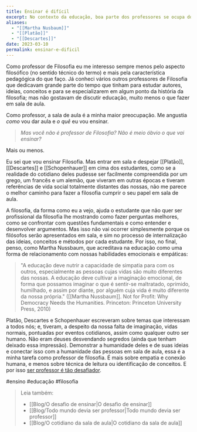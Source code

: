 ```yaml
---
title: Ensinar é difícil
excerpt: No contexto da educação, boa parte dos professores se ocupa do processo de adquirir proficiência e técnica na sua área específica, mas deveríamos pensar mesmo era sobre como educar.
aliases:
  - "[[Martha Nusbaum]]"
  - "[[Platão]]"
  - "[[Descartes]]"
date: 2023-03-10
permalink: ensinar-e-dificil
---
```

Como professor de Filosofia eu me interesso sempre menos pelo aspecto filosófico (no sentido técnico do termo) e mais pela característica pedagógica do que faço. Já conheci vários outros professores de Filosofia que dedicavam grande parte do tempo que tinham para estudar autores, ideias, conceitos e para se especializarem em algum ponto da história da filosofia; mas não gostavam de discutir educação, muito menos o que fazer em sala de aula.

Como professor, a sala de aula é a minha maior preocupação. Me angustia *como* vou dar aula e *o quê* eu vou ensinar. 

> *Mas você não é professor de Filosofia? Não é meio óbvio o que vai ensinar?* 

Mais ou menos.

Eu sei que vou ensinar Filosofia. Mas entrar em sala e despejar [[Platão]], [[Descartes]] e [[Schopenhauer]] em cima dos estudantes, como se a realidade do cotidiano deles pudesse ser facilmente compreendida por um grego, um francês e um alemão, que viveram em outras épocas e tiveram referências de vida social totalmente distantes das nossas, não me parece o melhor caminho para fazer a filosofia cumprir o seu papel em sala de aula.

A filosofia, da forma como eu a vejo, ajuda o estudante que não quer ser profissional da filosofia lhe mostrando como fazer perguntas melhores, como se confrontar com questões fundamentais e como entender e desenvolver argumentos. Mas isso não vai ocorrer simplesmente porque os filósofos serão apresentados em sala, e sim no processo de internalização das ideias, conceitos e métodos por cada estudante. Por isso, no final, penso, como Martha Nussbaum, que acreditava na educação como uma forma de relacionamento com nossas habilidades emocionais e empáticas:

> "A educação deve nutrir a capacidade de simpatia para com os outros, especialmente as pessoas cujas vidas são muito diferentes das nossas. A educação deve cultivar a imaginação emocional, de forma que possamos imaginar o que é sentir-se maltratado, oprimido, humilhado, e assim por diante, por alguém cuja vida é muito diferente da nossa própria." ([[Martha Nussbaum]]. Not for Profit: Why Democracy Needs the Humanities. Princeton: Princeton University Press, 2010)

Platão, Descartes e Schopenhauer escreveram sobre temas que interessam a todos nós; e, tiveram, a despeito da nossa falta de imaginação, vidas normais, pontuadas por eventos cotidianos, assim como qualquer outro ser humano. Não eram deuses desvendando segredos (ainda que tenham deixado essa impressão). Demonstrar a humanidade deles e de suas ideias e conectar isso com a humanidade das pessoas em sala de aula, essa é a minha tarefa como professor de filosofia. É mais sobre empatia e conexão humana, e menos sobre técnica de leitura ou identificação de conceitos. E por isso [ser professor é tão desafiador](https://marcosramon.net/o-desafio-de-ensinar).

#ensino #educação #filosofia

> Leia também:
> - [[Blog/O desafio de ensinar|O desafio de ensinar]]
> - [[Blog/Todo mundo devia ser professor|Todo mundo devia ser professor]]
> - [[Blog/O cotidiano da sala de aula|O cotidiano da sala de aula]]
 
